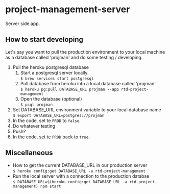 # project-management-server

Server side app.

## How to start developing
Let's say you want to pull the production environment to your local machine as a database called 'projman' and do some testing / developing.
1. Pull the heroku postgresql database
	1. Start a postgresql server locally.\
	`$ brew services start postgresql`
	2. Pull database from heroku into a local database called 'projman'\
	`$ heroku pg:pull DATABASE_URL projman --app rtd-project-management`
	3. Open the database (optional)\
	`$ psql projman`
2. Set DATABASE_URL environment variable to your local database name\
`$ export DATABASE_URL=postgres://projman`
1. In the code, set te `PROD` to `false`.
3. Do whatever testing
4. Push?
1. In the code, set te `PROD` back to `true`.

## Miscellaneous
- How to get the current DATABASE_URL in our production server\
`$ heroku config:get DATABASE_URL -a rtd-project-management`
- Run the local server with a connection to the production databse\
`$ DATABASE_URL=$(heroku config:get DATABASE_URL -a rtd-project-management) npm start`
